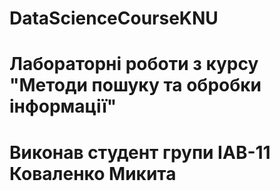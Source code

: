 # DataScienceCourseKNU
# Лабораторні роботи з курсу "Методи пошуку та обробки інформації"
# Виконав студент групи ІАВ-11 Коваленко Микита
